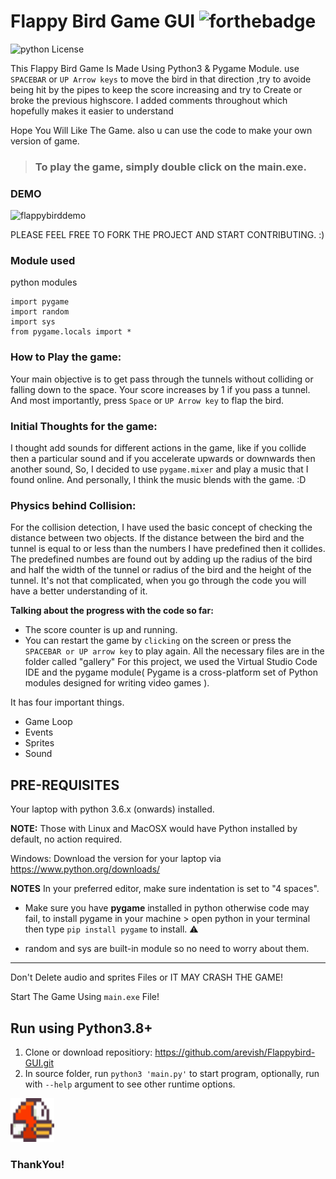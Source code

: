 # Flappy Bird Game GUI  ![forthebadge](https://forthebadge.com/images/badges/made-with-python.svg)

![python License](https://img.shields.io/badge/MADE%20WITH-Pygames-green.svg)

This Flappy Bird Game Is Made Using Python3 & Pygame Module.
use `SPACEBAR` or `UP Arrow keys` to move the bird in that direction ,try to avoide being hit by the pipes to keep the score increasing and try to Create or broke the previous highscore.
I added comments throughout which hopefully makes it easier to understand 

Hope You Will Like The Game. also u can use the code to make your own version of game.

> ### To play the game, simply double click on the **main.exe**.
###  DEMO 
![flappybirddemo](/flappybirddemo.gif)

PLEASE FEEL FREE TO FORK THE PROJECT AND START CONTRIBUTING. :)

### Module used
python modules
```
import pygame
import random
import sys
from pygame.locals import *
```
### How to Play the game:
 Your main objective is to get pass through the tunnels without colliding or falling down to the space. Your score increases by 1 if you pass a tunnel. And most importantly, press `Space` or `UP Arrow key` to flap the bird.
### Initial Thoughts for the game:
I thought add sounds for different actions in the game, like if you collide then a particular sound and if you accelerate upwards or downwards then another sound, So, I decided to use `pygame.mixer` and play a music that I found online. And personally, I think the music blends with the game. :D

### Physics behind Collision:
For the collision detection, I have used the basic concept of checking the distance between two objects. If the distance between the bird and the tunnel is equal to or less than the numbers I have predefined then it collides. The predefined numbes are found out by adding up the radius of the bird and half the width of the tunnel or radius of the bird and the height of the tunnel. It's not that complicated, when you go through the code you will have a better understanding of it.

**Talking about the progress with the code so far:**
* The score counter is up and running.
* You can restart the game by `clicking` on the screen or press the `SPACEBAR or UP arrow key` to play again. 
All the necessary files are in the folder called "gallery"
For this project, we used the Virtual Studio Code IDE and the pygame module( Pygame is a cross-platform set of Python modules designed for writing video games ).

It has four important things.
* Game Loop
* Events
* Sprites
* Sound

## PRE-REQUISITES
Your laptop with python 3.6.x (onwards) installed.

**NOTE:** Those with Linux and MacOSX would have Python installed by default, no action required.

Windows: Download the version for your laptop via https://www.python.org/downloads/

**NOTES**
In your preferred editor, make sure indentation is set to "4 spaces".

* Make sure you have **pygame** installed in python otherwise code may fail, to install pygame in your machine > open python in your terminal then type `pip install pygame` to install. :warning:

* random and sys are built-in module so no need to worry about them.

---

Don't Delete audio and sprites Files or IT MAY CRASH THE GAME!

Start The Game Using `main.exe` File!

## Run using Python3.8+
1. Clone or download repositiory: https://github.com/arevish/Flappybird-GUI.git
2. In source folder, run `python3 'main.py'` to start program, optionally, run with `--help` argument to see other runtime options.

 <img src="gallery/sprites/bird.png" width="70" height="70">

### ThankYou!